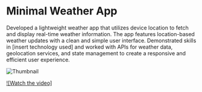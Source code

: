 # Minimal Weather App

Developed a lightweight weather app that utilizes device location to fetch and display real-time weather information. The app features location-based weather updates with a clean and simple user interface. Demonstrated skills in [insert technology used] and worked with APIs for weather data, geolocation services, and state management to create a responsive and efficient user experience.

![Thumbnail](https://drive.google.com/uc?export=view&id=1zTcn3jiYBKElP7Py9aQeM9cqbBM4sk_O)

[![Watch the video]](https://drive.google.com/file/d/10mZkKrlgORP4Jh1YEc7uBm-hbvVvMGxm/view?usp=sharing)